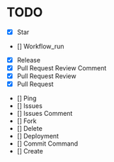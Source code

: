 # TODO
- [x] Star
- [] Workflow_run
- [X] Release
- [X] Pull Request Review Comment
- [X] Pull Request Review
- [X] Pull Request
- [] Ping
- [] Issues
- [] Issues Comment
- [] Fork
- [] Delete
- [] Deployment
- [] Commit Command
- [] Create
